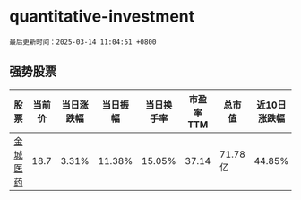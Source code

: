 # quantitative-investment

`最后更新时间：2025-03-14 11:04:51 +0800`

## 强势股票

|股票|当前价|当日涨跌幅|当日振幅|当日换手率|市盈率TTM|总市值|近10日涨跌幅|
|----|----|----|----|----|----|----|----|
|[金城医药](https://xueqiu.com/S/SZ300233)|18.7|3.31%|11.38%|15.05%|37.14|71.78亿|44.85%|
